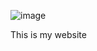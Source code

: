  ![image](https://github.com/user-attachments/assets/c910b98f-e80c-4c21-9a27-08f590b8d088)

This is my website
